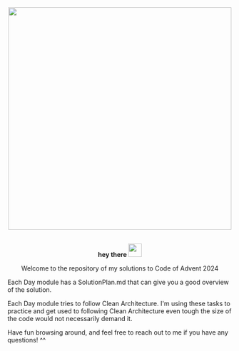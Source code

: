 <div id="header" align="center">
  <img src="https://user-images.githubusercontent.com/74038190/225813708-98b745f2-7d22-48cf-9150-083f1b00d6c9.gif" width="500">
<br><br><p>
  <strong>
    hey there
    <img src="https://media.giphy.com/media/hvRJCLFzcasrR4ia7z/giphy.gif" width="30px"/>
  </strong>
  <p/>
  <p>Welcome to the repository of my solutions to Code of Advent 2024<p/>
</div>

Each Day module has a SolutionPlan.md that can give you a good overview of the solution.

Each Day module tries to follow Clean Architecture. I'm using these tasks to practice and get used to following Clean Architecture even tough the size of the code would not necessarily demand it.

Have fun browsing around, and feel free to reach out to me if you have any questions! ^^